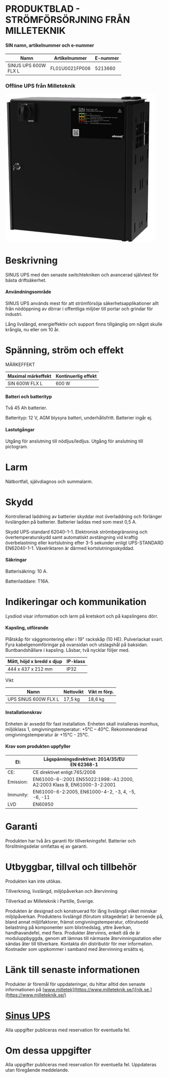 # PRODUKTBLAD - STRÖMFÖRSÖRJNING FRÅN MILLETEKNIK

#### SIN namn, artikelnummer och e-nummer

| Namn                    | Artikelnummer  | E-nummer |
|-------------------------|----------------|----------|
| SINUS UPS 600W<br>FLX L | FL01U0021FP006 | 5213660  |

### Offline UPS från Milleteknik

![](_page_0_Picture_6.jpeg)

# Beskrivning

SINUS UPS med den senaste switchtekniken och avancerad självtest för bästa driftsäkerhet.

#### Användningsområde

SINUS UPS används mest för att strömförsöja säkerhetsapplikationer allt från nödöppning av dörrar i offentliga miljöer till portar och grindar för industri.

Lång livslängd, energieffektiv och support finns tillgänglig om något skulle krångla, nu eller om 10 år.

# Spänning, ström och effekt

MÄRKEFFEKT

| Maximal märkeffekt | Kontinuerlig effekt |
|--------------------|---------------------|
| SIN 600W FLX L     | 600 W               |

#### Batteri och batterityp

Två 45 Ah batterier.

Batterityp: 12 V, AGM blysyra batteri, underhållsfritt. Batterier ingår ej.

#### Lastutgångar

Utgång för anslutning till nödljus/ledljus. Utgång för anslutning till pictogram.

# Larm

Nätbortfall, självdiagnos och summalarm.

# Skydd

Kontrollerad laddning av batterier skyddar mot överladdning och förlänger livslängden på batterier. Batterier laddas med som mest 0,5 A.

Skydd UPS-standard 62040-1-1. Elektronisk strömbegränsning och övertemperaturskydd samt automatiskt avstängning vid kraftig överbelastning eller kortslutning efter 3-5 sekunder enligt UPS-STANDARD EN62040-1-1. Växelriktaren är därmed kortslutningsskyddad.

#### Säkringar

Batterisäkring: 10 A.

Batteriladdare: T16A.

# Indikeringar och kommunikation

Lysdiod visar information och larm på kretskort och på kapslingens dörr.

#### Kapsling, utförande

Plåtskåp för väggmontering eller i 19" rackskåp (10 HE). Pulverlackat svart. Fyra kabelgenomföringar på ovansidan och utslagshål på baksidan. Buntbandshållare i kapsling. Låsbar, två nycklar följer med.

| Mått, höjd x bredd x djup | IP-klass |
|---------------------------|----------|
| 444 x 437 x 212 mm        | IP32     |

Vikt

| Namn                 | Nettovikt | Vikt m förp. |
|----------------------|-----------|--------------|
| UPS SINUS 600W FLX L | 17,5 kg   | 18,6 kg      |

#### Installationskrav

Enheten är avsedd för fast installation. Enheten skall installeras inomhus, miljöklass 1, omgivningstemperatur: +5°C – 40°C. Rekommenderad omgivningstemperatur är +15°C - 25°C.

#### Krav som produkten uppfyller

| El:       | Lågspänningsdirektivet: 2014/35/EU<br>EN 62368-1                            |
|-----------|-----------------------------------------------------------------------------|
| CE:       | CE direktivet enligt:765/2008                                               |
| Emission: | EN61000-6-:2001 EN55022:1998:-A1:2000,<br>A2:2003 Klass B, EN61000-3-2:2001 |
| Immunity: | EN61000-6-2:2005, EN61000-4-2, -3, 4, -5,<br>-6, -11                        |
| LVD       | EN60950                                                                     |

# Garanti

Produkten har två års garanti för tillverkningsfel. Batterier och förslitningsdelar omfattas ej av garanti.

# Utbyggbar, tillval och tillbehör

Produkten kan inte utökas.

Tillverkning, livslängd, miljöpåverkan och återvinning

Tillverkad av Milleteknik i Partille, Sverige.

Produkten är designad och konstruerad för lång livslängd vilket minskar miljöpåverkan. Produktens livslängd (förutom slitagedelar) är beroende på, bland annat miljöfaktorer, främst omgivningstemperatur, oförutsedd belastning på komponenter som blixtnedslag, yttre åverkan, handhavandefel, med flera. Produkter återvinns, enkelt då de är moduluppbyggda, genom att lämnas till närmaste återvinningsstation eller sändas åter till tillverkare. Kontakta din distributör för mer information. Kostnader som uppkommer i samband med återvinning ersätts ej.

# Länk till senaste informationen

Produkter är föremål för uppdateringar, du hittar alltid den senaste informationen på [www.milletek](https://www.milleteknik.se/)[nik.se.](https://www.milleteknik.se/)

# [Sinus UPS](https://www.milleteknik.se/produkt-kategori/ups/)

Alla uppgifter publiceras med reservation för eventuella fel.

# Om dessa uppgifter

Alla uppgifter publiceras med reservation för eventuella fel. Uppdateras utan föregående meddelande.